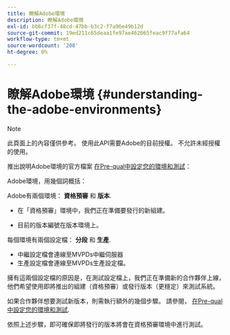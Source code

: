 ```yaml
---
title: 瞭解Adobe環境
description: 瞭解Adobe環境
exl-id: bb6cf37f-48cd-47bb-b3c2-f7a96e49b12d
source-git-commit: 19ed211c65deaa1fe97ae462065feac9f77afa64
workflow-type: tm+mt
source-wordcount: '208'
ht-degree: 0%

---
```


# 瞭解Adobe環境 {#understanding-the-adobe-environments}

>[!NOTE]
>
>此頁面上的內容僅供參考。 使用此API需要Adobe的目前授權。 不允許未經授權的使用。

推出說明Adobe環境的官方檔案 [在Pre-qual中設定您的環境和測試](/help/authentication/setting-up-your-environment-and-testing-in-prequal.md)：

Adobe環境，用幾個詞概括：

Adobe有兩個環境： **資格預審** 和 **版本**.

* 在「資格預審」環境中，我們正在準備要發行的新組建。

* 目前的版本編號在版本環境上。

每個環境有兩個設定檔： **分段** 和 **生產**.

* 中繼設定檔會連線至MVPDs中繼伺服器
* 生產設定檔會連線至MVPDs生產設定檔。

擁有這兩個設定檔的原因是，在測試設定檔上，我們正在準備新的合作夥伴上線，他們希望使用即將推出的組建（資格預審）或發行版本（更穩定）來測試系統。

如果合作夥伴想要測試新版本，則需執行額外的幾個步驟。 請參閱， [在Pre-qual中設定您的環境和測試](/help/authentication/setting-up-your-environment-and-testing-in-prequal.md).

依照上述步驟，即可確保即將發行的版本將會在資格預審環境中進行測試。
